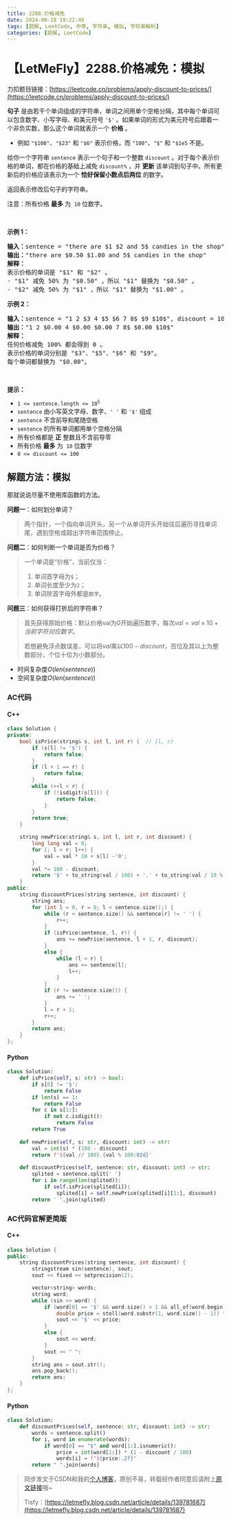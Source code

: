 ```yaml
---
title: 2288.价格减免
date: 2024-06-18 19:22:49
tags: [题解, LeetCode, 中等, 字符串, 模拟, 字符串解析]
categories: [题解, LeetCode]
---
```


# 【LetMeFly】2288.价格减免：模拟

力扣题目链接：[https://leetcode.cn/problems/apply-discount-to-prices/](https://leetcode.cn/problems/apply-discount-to-prices/)

<p><strong>句子</strong> 是由若干个单词组成的字符串，单词之间用单个空格分隔，其中每个单词可以包含数字、小写字母、和美元符号 <code>'$'</code> 。如果单词的形式为美元符号后跟着一个非负实数，那么这个单词就表示一个 <strong>价格</strong> 。</p>

<ul>
	<li>例如 <code>"$100"</code>、<code>"$23"</code> 和 <code>"$6"</code> 表示价格，而 <code>"100"</code>、<code>"$"</code> 和 <code>"$1e5</code> 不是。</li>
</ul>

<p>给你一个字符串 <code>sentence</code> 表示一个句子和一个整数 <code>discount</code> 。对于每个表示价格的单词，都在价格的基础上减免 <code>discount%</code> ，并 <strong>更新</strong> 该单词到句子中。所有更新后的价格应该表示为一个 <strong>恰好保留小数点后两位</strong> 的数字。</p>

<p>返回表示修改后句子的字符串。</p>

<p>注意：所有价格 <strong>最多</strong> 为&nbsp; <code>10</code> 位数字。</p>

<p>&nbsp;</p>

<p><strong>示例 1：</strong></p>

<pre>
<strong>输入：</strong>sentence = "there are $1 $2 and 5$ candies in the shop", discount = 50
<strong>输出：</strong>"there are $0.50 $1.00 and 5$ candies in the shop"
<strong>解释：</strong>
表示价格的单词是 "$1" 和 "$2" 。 
- "$1" 减免 50% 为 "$0.50" ，所以 "$1" 替换为 "$0.50" 。
- "$2" 减免 50% 为 "$1" ，所以 "$1" 替换为 "$1.00" 。</pre>

<p><strong>示例 2：</strong></p>

<pre>
<strong>输入：</strong>sentence = "1 2 $3 4 $5 $6 7 8$ $9 $10$", discount = 100
<strong>输出：</strong>"1 2 $0.00 4 $0.00 $0.00 7 8$ $0.00 $10$"
<strong>解释：</strong>
任何价格减免 100% 都会得到 0 。
表示价格的单词分别是 "$3"、"$5"、"$6" 和 "$9"。
每个单词都替换为 "$0.00"。
</pre>

<p>&nbsp;</p>

<p><strong>提示：</strong></p>

<ul>
	<li><code>1 &lt;= sentence.length &lt;= 10<sup>5</sup></code></li>
	<li><code>sentence</code> 由小写英文字母、数字、<code>' '</code> 和&nbsp;<code>'$'</code> 组成</li>
	<li><code>sentence</code> 不含前导和尾随空格</li>
	<li><code>sentence</code> 的所有单词都用单个空格分隔</li>
	<li>所有价格都是 <strong>正</strong> 整数且不含前导零</li>
	<li>所有价格 <strong>最多</strong> 为&nbsp; <code>10</code> 位数字</li>
	<li><code>0 &lt;= discount &lt;= 100</code></li>
</ul>


    
## 解题方法：模拟

那就说说尽量不使用库函数的方法。

**问题一**：如何划分单词？

> 两个指针，一个指向单词开头，另一个从单词开头开始往后遍历寻找单词尾，遇到空格或超出字符串范围停止。

**问题二**：如何判断一个单词是否为价格？

> 一个单词是“价格”，当前仅当：
>
> 1. 单词首字母为```$```；
> 2. 单词长度至少为```2```；
> 3. 单词除首字母外都是```数字```。

**问题三**：如何获得打折后的字符串？

> 首先获得原始价格：默认价格val为0开始遍历数字，每次$val = val \times 10 + 当前字符对应数字$。
>
> 若想避免浮点数误差，可以将$val$乘以$100-discount$，百位及其以上为整数部分，个位十位为小数部分。

+ 时间复杂度$O(len(sentence))$
+ 空间复杂度$O(len(sentence))$

### AC代码

#### C++

```cpp
class Solution {
private:
    bool isPrice(string& s, int l, int r) {  // [l, r)
        if (s[l] != '$') {
            return false;
        }
        if (l + 1 == r) {
            return false;
        }
        while (++l < r) {
            if (!isdigit(s[l])) {
                return false;
            }
        }
        return true;
    }

    string newPrice(string& s, int l, int r, int discount) {
        long long val = 0;
        for (; l < r; l++) {
            val = val * 10 + s[l] -'0';
        }
        val *= 100 - discount;
        return '$' + to_string(val / 100) + '.' + to_string(val / 10 % 10) + to_string(val % 10);
    }
public:
    string discountPrices(string sentence, int discount) {
        string ans;
        for (int l = 0, r = 0; l < sentence.size();) {
            while (r < sentence.size() && sentence[r] != ' ') {
                r++;
            }
            if (isPrice(sentence, l, r)) {
                ans += newPrice(sentence, l + 1, r, discount);
            }
            else {
                while (l < r) {
                    ans += sentence[l];
                    l++;
                }
            }
            if (r != sentence.size()) {
                ans += ' ';
            }
            l = r + 1;
            r++;
        }
        return ans;
    }
};
```

#### Python

```python
class Solution:
    def isPrice(self, s: str) -> bool:
        if s[0] != '$':
            return False
        if len(s) == 1:
            return False
        for c in s[1:]:
            if not c.isdigit():
                return False
        return True
    
    def newPrice(self, s: str, discount: int) -> str:
        val = int(s) * (100 - discount)
        return f'${val // 100}.{val % 100:02d}'
    
    def discountPrices(self, sentence: str, discount: int) -> str:
        splited = sentence.split(' ')
        for i in range(len(splited)):
            if self.isPrice(splited[i]):
                splited[i] = self.newPrice(splited[i][1:], discount)
        return ' '.join(splited)
```

### AC代码官解更简版

#### C++

```cpp
class Solution {
public:
    string discountPrices(string sentence, int discount) {
        stringstream sin(sentence), sout;
        sout << fixed << setprecision(2);

        vector<string> words;
        string word;
        while (sin >> word) {
            if (word[0] == '$' && word.size() > 1 && all_of(word.begin() + 1, word.end(), ::isdigit)) {
                double price = stoll(word.substr(1, word.size() - 1)) * (1.0 - discount / 100.0);
                sout << '$' << price;
            }
            else {
                sout << word;
            }
            sout << " ";
        }
        string ans = sout.str();
        ans.pop_back();
        return ans;
    }
};
```

#### Python

```python
class Solution:
    def discountPrices(self, sentence: str, discount: int) -> str:
        words = sentence.split()
        for i, word in enumerate(words):
            if word[0] == "$" and word[1:].isnumeric():
                price = int(word[1:]) * (1 - discount / 100)
                words[i] = f"${price:.2f}"
        return " ".join(words)
```

> 同步发文于CSDN和我的[个人博客](https://blog.letmefly.xyz/)，原创不易，转载经作者同意后请附上[原文链接](https://blog.letmefly.xyz/2024/06/18/LeetCode%202288.%E4%BB%B7%E6%A0%BC%E5%87%8F%E5%85%8D/)哦~
>
> Tisfy：[https://letmefly.blog.csdn.net/article/details/139781687](https://letmefly.blog.csdn.net/article/details/139781687)
